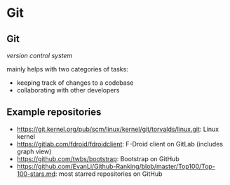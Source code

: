 # Git

## Git

_version control system_

mainly helps with two categories of tasks:

- keeping track of changes to a codebase
- collaborating with other developers

## Example repositories

- <https://git.kernel.org/pub/scm/linux/kernel/git/torvalds/linux.git>: Linux kernel
- <https://gitlab.com/fdroid/fdroidclient>: F-Droid client on GitLab (includes graph view)
- <https://github.com/twbs/bootstrap>: Bootstrap on GitHub
- <https://github.com/EvanLi/Github-Ranking/blob/master/Top100/Top-100-stars.md>: most starred repositories on GitHub
